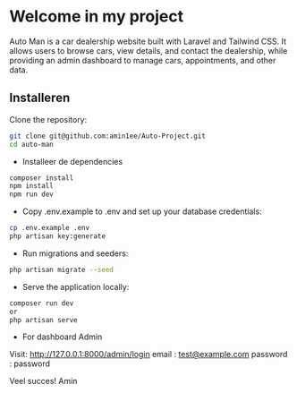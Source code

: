 
# Welcome in my project

Auto Man is a car dealership website built with Laravel and Tailwind CSS. It allows users to browse cars, view details, and contact the dealership, while providing an admin dashboard to manage cars, appointments, and other data.

## Installeren
Clone the repository:


```bash
git clone git@github.com:amin1ee/Auto-Project.git
cd auto-man

```
- Installeer de dependencies

```bash
composer install
npm install
npm run dev


```
- Copy .env.example to .env and set up your database credentials:

```bash
cp .env.example .env
php artisan key:generate
```

- Run migrations and seeders:

```bash
php artisan migrate --seed
```

- Serve the application locally:

```bash
composer run dev 
or
php artisan serve
```
- For dashboard Admin 

Visit: http://127.0.0.1:8000/admin/login
email : test@example.com
password : password



Veel succes!
Amin

